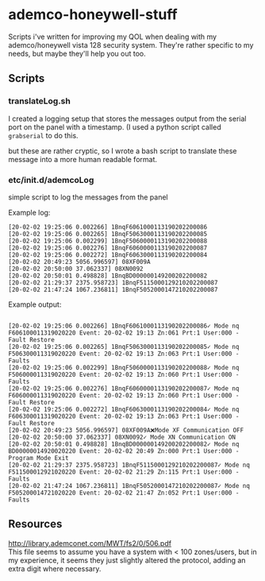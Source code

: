 # ademco-honeywell-stuff
Scripts i've written for improving my QOL when dealing with my ademco/honeywell vista 128 security system.
They're rather specific to my needs, but maybe they'll help you out too.


## Scripts
### translateLog.sh
I created a logging setup that stores the messages output from the serial port on the panel with a timestamp. 
(I used a python script called `grabserial` to do this.

but these are rather cryptic, so I wrote a bash  script to translate these message into a more human readable format.

### etc/init.d/ademcoLog
simple script to log the messages from the panel

Example log:
```
[20-02-02 19:25:06 0.002266] 1BnqF6061000113190202200086
[20-02-02 19:25:06 0.002265] 1BnqF5063000113190202200085
[20-02-02 19:25:06 0.002299] 1BnqF5060000113190202200088
[20-02-02 19:25:06 0.002276] 1BnqF6060000113190202200087
[20-02-02 19:25:06 0.002272] 1BnqF6063000113190202200084
[20-02-02 20:49:23 5056.996597] 08XF009A
[20-02-02 20:50:00 37.062337] 08XN0092
[20-02-02 20:50:01 0.498828] 1BnqBD000000149200202200082
[20-02-02 21:29:37 2375.958723] 1BnqF5115000129210202200087
[20-02-02 21:47:24 1067.236811] 1BnqF5052000147210202200087

```

Example output:
```

[20-02-02 19:25:06 0.002266] 1BnqF6061000113190202200086✓ Mode nq F606100011319020220 Event: 20-02-02 19:13 Zn:061 Prt:1 User:000 - Fault Restore
[20-02-02 19:25:06 0.002265] 1BnqF5063000113190202200085✓ Mode nq F506300011319020220 Event: 20-02-02 19:13 Zn:063 Prt:1 User:000 - Faults
[20-02-02 19:25:06 0.002299] 1BnqF5060000113190202200088✓ Mode nq F506000011319020220 Event: 20-02-02 19:13 Zn:060 Prt:1 User:000 - Faults
[20-02-02 19:25:06 0.002276] 1BnqF6060000113190202200087✓ Mode nq F606000011319020220 Event: 20-02-02 19:13 Zn:060 Prt:1 User:000 - Fault Restore
[20-02-02 19:25:06 0.002272] 1BnqF6063000113190202200084✓ Mode nq F606300011319020220 Event: 20-02-02 19:13 Zn:063 Prt:1 User:000 - Fault Restore
[20-02-02 20:49:23 5056.996597] 08XF009A❌Mode XF Communication OFF
[20-02-02 20:50:00 37.062337] 08XN0092✓ Mode XN Communication ON
[20-02-02 20:50:01 0.498828] 1BnqBD000000149200202200082✓ Mode nq BD00000014920020220 Event: 20-02-02 20:49 Zn:000 Prt:1 User:000 - Program Mode Exit
[20-02-02 21:29:37 2375.958723] 1BnqF5115000129210202200087✓ Mode nq F511500012921020220 Event: 20-02-02 21:29 Zn:115 Prt:1 User:000 - Faults
[20-02-02 21:47:24 1067.236811] 1BnqF5052000147210202200087✓ Mode nq F505200014721020220 Event: 20-02-02 21:47 Zn:052 Prt:1 User:000 - Faults

```

## Resources

http://library.ademconet.com/MWT/fs2/0/506.pdf  
This file seems to assume you have a system with < 100 zones/users, but in my experience, 
it seems they just slightly altered the protocol, adding an extra digit where necessary.
